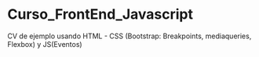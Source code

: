 # Curso_FrontEnd_Javascript
CV de ejemplo usando HTML - CSS (Bootstrap: Breakpoints, mediaqueries, Flexbox) y JS(Eventos)
